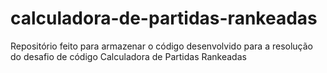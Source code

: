 # calculadora-de-partidas-rankeadas
Repositório feito para armazenar o código desenvolvido para a resolução do desafio de código Calculadora de Partidas Rankeadas
